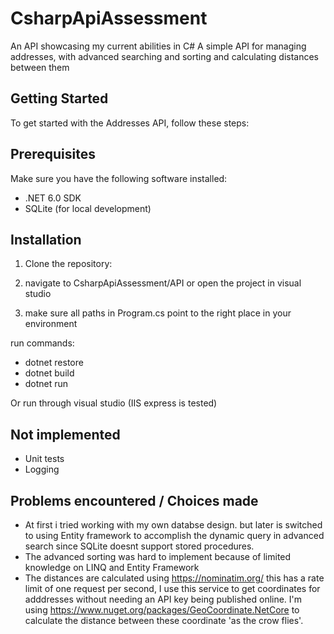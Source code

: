 # CsharpApiAssessment
An API showcasing my current abilities in C#
A simple API for managing addresses, with advanced searching and sorting and calculating distances between them

## Getting Started

To get started with the Addresses API, follow these steps:

## Prerequisites

Make sure you have the following software installed:

- .NET 6.0 SDK
- SQLite (for local development)

## Installation

1. Clone the repository:

2. navigate to CsharpApiAssessment/API or open the project in visual studio

3. make sure all paths in Program.cs point to the right place in your environment

run commands:

* dotnet restore
* dotnet build
* dotnet run

Or run through visual studio (IIS express is tested)

## Not implemented
* Unit tests 
* Logging

## Problems encountered / Choices made
* At first i tried working with my own databse design. but later is switched to using Entity framework to accomplish the dynamic query in advanced search since SQLite doesnt support stored procedures.
* The advanced sorting was hard to implement because of limited knowledge on LINQ and Entity Framework
* The distances are calculated using https://nominatim.org/ this has a rate limit of one request per second, I use this service to get coordinates for adddresses without needing an API key being published online. I'm using https://www.nuget.org/packages/GeoCoordinate.NetCore to calculate the distance between these coordinate 'as the crow flies'.


